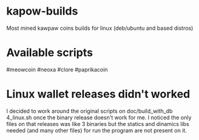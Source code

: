 # kapow-builds
Most mined kawpaw coins builds for linux (deb/ubuntu and based distros)

# Available scripts
#meowcoin
#neoxa
#clore
#paprikacoin

# Linux wallet releases didn't worked

I decided to work around the original scripts on doc/build_with_db 4_linux.sh once the binary release doesn't work for me. 
I noticed the only files on that releases was like 3 binaries but the statics and dinamics libs needed (and many other files)
for run the program are not present on it.
